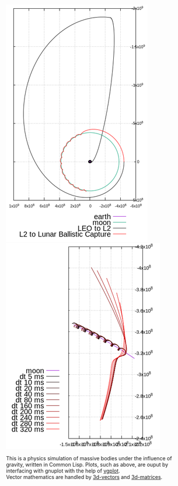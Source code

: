 ![rocket](pics/final.png "A 3-burn insertion into lunar orbit.")![rocket](pics/hohmann-2.png "Small changes in dv can make the difference between capture and escape.")

This is a physics simulation of massive bodies under the influence of gravity, written in Common Lisp.
Plots, such as above, are ouput by interfacing with gnuplot with the help of [vgplot](https://github.com/volkers/vgplot).  
Vector mathematics are handled by [3d-vectors](https://github.com/Shinmera/3d-vectors) and [3d-matrices](https://github.com/Shinmera/3d-matrices).
